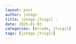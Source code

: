 ```yaml
---
layout: post
author: jotego
title: jotego.jtvigil - 
date: 2025-01-03
categories: [Arcade, jtvigil]
tags: [jotego.jtvigil]
---
```


